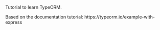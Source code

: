 <p>Tutorial to learn TypeORM.</p>
<p>Based on the documentation tutorial: https://typeorm.io/example-with-express</p>